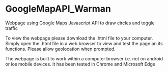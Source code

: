 # GoogleMapAPI_Warman
Webpage using Google Maps Javascript API to draw circles and toggle traffic

To view the webpage please download the .html file to your computer. Simply open the .html file in a web browser to view and test the page an its functions. Please allow geolocation when prompted.

The webpage is built to work within a computer browser i.e. not on android or ios mobile devices.
It has been tested in Chrome and Microsoft Edge
